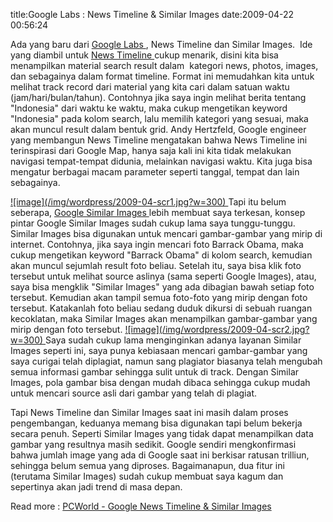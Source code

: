 title:Google Labs : News Timeline & Similar Images
date:2009-04-22 00:56:24

Ada yang baru dari
<a href="http://www.googlelabs.com/">
 Google Labs
</a>
, News Timeline dan Similar Images.&#160; Ide yang diambil untuk
<a href="http://newstimeline.googlelabs.com/">
 News Timeline
</a>
cukup menarik, disini kita bisa menampilkan material search result dalam&#160; kategori news, photos, images, dan sebagainya dalam format timeline. Format ini memudahkan kita untuk melihat track record dari material yang kita cari dalam satuan waktu (jam/hari/bulan/tahun). Contohnya jika saya ingin melihat berita tentang "Indonesia" dari waktu ke waktu, maka cukup mengetikan keyword "Indonesia" pada kolom search, lalu memilih kategori yang sesuai, maka akan muncul result dalam bentuk grid. Andy Hertzfeld, Google engineer yang membangun News Timeline mengatakan bahwa News Timeline ini terinspirasi dari Google Map, hanya saja kali ini kita tidak melakukan navigasi tempat-tempat didunia, melainkan navigasi waktu. Kita juga bisa mengatur berbagai macam parameter seperti tanggal, tempat dan lain sebagainya.
<!--more-->
<a href="http://kecebongsoft.files.wordpress.com/2009/04/scr1.jpg">
 ![image](/img/wordpress/2009-04-scr1.jpg?w=300)
</a>
Tapi itu belum seberapa,
<a href="http://similar-images.googlelabs.com/">
 Google Similar Images
</a>
lebih membuat saya terkesan, konsep pintar Google Similar Images sudah cukup lama saya tunggu-tunggu. Similar Images bisa digunakan untuk mencari gambar-gambar yang mirip di internet. Contohnya, jika saya ingin mencari foto Barrack Obama, maka cukup mengetikan keyword "Barrack Obama" di kolom search, kemudian akan muncul sejumlah result foto beliau. Setelah itu, saya bisa klik foto tersebut untuk melihat source aslinya (sama seperti Google Images), atau, saya bisa mengklik "Similar Images" yang ada dibagian bawah setiap foto tersebut. Kemudian akan tampil semua foto-foto yang mirip dengan foto tersebut. Katakanlah foto beliau sedang duduk dikursi di sebuah ruangan kecoklatan, maka Similar Images akan menampilkan gambar-gambar yang mirip dengan foto tersebut.
<a href="http://kecebongsoft.files.wordpress.com/2009/04/scr2.jpg">
 ![image](/img/wordpress/2009-04-scr2.jpg?w=300)
</a>
Saya sudah cukup lama menginginkan adanya layanan Similar Images seperti ini, saya punya kebiasaan mencari gambar-gambar yang saya curigai telah diplagiat, namun sang plagiator biasanya telah mengubah semua informasi gambar sehingga sulit untuk di track. Dengan Similar Images, pola gambar bisa dengan mudah dibaca sehingga cukup mudah untuk mencari source asli dari gambar yang telah di plagiat.

Tapi News Timeline dan Similar Images saat ini masih dalam proses pengembangan, keduanya memang bisa digunakan tapi belum bekerja secara penuh. Seperti Similar Images yang tidak dapat menampilkan data gambar yang resultnya masih sedikit. Google sendiri mengkonfirmasi bahwa jumlah image yang ada di Google saat ini berkisar ratusan trilliun, sehingga belum semua yang diproses. Bagaimanapun, dua fitur ini (terutama Similar Images) sudah cukup membuat saya kagum dan sepertinya akan jadi trend di masa depan.

Read more :
<a href="http://www.pcworld.com/article/163476/google_news_timeline_a_glorious_intriguing_time_sink.html">
 PCWorld - Google News Timeline &amp; Similar Images
</a>